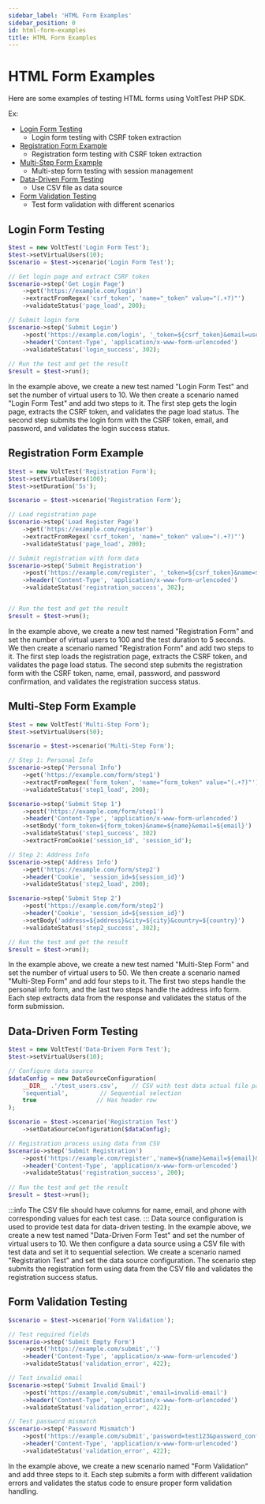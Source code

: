 ```yaml
---
sidebar_label: 'HTML Form Examples'
sidebar_position: 0
id: html-form-examples
title: HTML Form Examples
---
```


# HTML Form Examples

Here are some examples of testing HTML forms using VoltTest PHP SDK.


Ex: 
- [Login Form Testing](#login-form-testing)
  - Login form testing with CSRF token extraction
- [Registration Form Example](#registration-form-example)
  - Registration form testing with CSRF token extraction
- [Multi-Step Form Example](#multi-step-form-example)
  - Multi-step form testing with session management
- [Data-Driven Form Testing](#data-driven-form-testing)
  - Use CSV file as data source
- [Form Validation Testing](#form-validation-testing)
  - Test form validation with different scenarios 

## Login Form Testing

```php
$test = new VoltTest('Login Form Test');
$test->setVirtualUsers(10);
$scenario = $test->scenario('Login Form Test');

// Get login page and extract CSRF token
$scenario->step('Get Login Page')
    ->get('https://example.com/login')
    ->extractFromRegex('csrf_token', 'name="_token" value="(.+?)"')
    ->validateStatus('page_load', 200);

// Submit login form
$scenario->step('Submit Login')
    ->post('https://example.com/login', '_token=${csrf_token}&email=user@example.com&password=secret')
    ->header('Content-Type', 'application/x-www-form-urlencoded')
    ->validateStatus('login_success', 302);
    
// Run the test and get the result
$result = $test->run();
```

In the example above, we create a new test named "Login Form Test" and set the number of virtual users to 10. We then create a scenario named "Login Form Test" and add two steps to it. The first step gets the login page, extracts the CSRF token, and validates the page load status. The second step submits the login form with the CSRF token, email, and password, and validates the login success status.

## Registration Form Example

```php
$test = new VoltTest('Registration Form');
$test->setVirtualUsers(100);
$test->setDuration('5s');

$scenario = $test->scenario('Registration Form');

// Load registration page
$scenario->step('Load Register Page')
    ->get('https://example.com/register')
    ->extractFromRegex('csrf_token', 'name="_token" value="(.+?)"')
    ->validateStatus('page_load', 200);

// Submit registration with form data
$scenario->step('Submit Registration')
    ->post('https://example.com/register', '_token=${csrf_token}&name=${name}&email=${email}&password=${password}&password_confirmation=${password}')
    ->header('Content-Type', 'application/x-www-form-urlencoded')
    ->validateStatus('registration_success', 302);


// Run the test and get the result
$result = $test->run();

```

In the example above, we create a new test named "Registration Form" and
set the number of virtual users to 100 and the test duration to 5 seconds.
We then create a scenario named "Registration Form" and add two steps to it.
The first step loads the registration page, extracts the CSRF token,
and validates the page load status. The second step submits the registration form 
with the CSRF token, name, email, password, and password confirmation,
and validates the registration success status.


## Multi-Step Form Example

```php
$test = new VoltTest('Multi-Step Form');
$test->setVirtualUsers(50);

$scenario = $test->scenario('Multi-Step Form');

// Step 1: Personal Info
$scenario->step('Personal Info')
    ->get('https://example.com/form/step1')
    ->extractFromRegex('form_token', 'name="form_token" value="(.+?)"')
    ->validateStatus('step1_load', 200);

$scenario->step('Submit Step 1')
    ->post('https://example.com/form/step1')
    ->header('Content-Type', 'application/x-www-form-urlencoded')
    ->setBody('form_token=${form_token}&name=${name}&email=${email}')
    ->validateStatus('step1_success', 302)
    ->extractFromCookie('session_id', 'session_id');

// Step 2: Address Info
$scenario->step('Address Info')
    ->get('https://example.com/form/step2')
    ->header('Cookie', 'session_id=${session_id}')
    ->validateStatus('step2_load', 200);

$scenario->step('Submit Step 2')
    ->post('https://example.com/form/step2')
    ->header('Cookie', 'session_id=${session_id}')
    ->setBody('address=${address}&city=${city}&country=${country}')
    ->validateStatus('step2_success', 302);

// Run the test and get the result
$result = $test->run(); 
```


In the example above, we create a new test named "Multi-Step Form" and set the number of virtual users to 50. We then create a scenario named "Multi-Step Form" and add four steps to it. The first two steps handle the personal info form, and the last two steps handle the address info form. Each step extracts data from the response and validates the status of the form submission.


## Data-Driven Form Testing

```php
$test = new VoltTest('Data-Driven Form Test');
$test->setVirtualUsers(10);

// Configure data source
$dataConfig = new DataSourceConfiguration(
    __DIR__ .'/test_users.csv',    // CSV with test data actual file path
    'sequential',         // Sequential selection
    true                 // Has header row
);

$scenario = $test->scenario('Registration Test')
    ->setDataSourceConfiguration($dataConfig);

// Registration process using data from CSV
$scenario->step('Submit Registration')
    ->post('https://example.com/register','name=${name}&email=${email}&phone=${phone}')
    ->header('Content-Type', 'application/x-www-form-urlencoded')
    ->validateStatus('registration_success', 200);
    
// Run the test and get the result
$result = $test->run();
```
:::info
The CSV file should have columns for name, email, and phone with corresponding values for each test case.
:::
Data source configuration is used to provide test data for data-driven testing. In the example above, we create a new test named "Data-Driven Form Test" and set the number of virtual users to 10. We then configure a data source using a CSV file with test data and set it to sequential selection. We create a scenario named "Registration Test" and set the data source configuration. The scenario step submits the registration form using data from the CSV file and validates the registration success status.

## Form Validation Testing

```php
$scenario = $test->scenario('Form Validation');

// Test required fields
$scenario->step('Submit Empty Form')
    ->post('https://example.com/submit','')
    ->header('Content-Type', 'application/x-www-form-urlencoded')
    ->validateStatus('validation_error', 422);

// Test invalid email
$scenario->step('Submit Invalid Email')
    ->post('https://example.com/submit','email=invalid-email')
    ->header('Content-Type', 'application/x-www-form-urlencoded')
    ->validateStatus('validation_error', 422);

// Test password mismatch
$scenario->step('Password Mismatch')
    ->post('https://example.com/submit','password=test123&password_confirmation=test456')
    ->header('Content-Type', 'application/x-www-form-urlencoded')
    ->validateStatus('validation_error', 422);
```

In the example above, we create a new scenario named "Form Validation" and add three steps to it. Each step submits a form with different validation errors and validates the status code to ensure proper form validation handling.